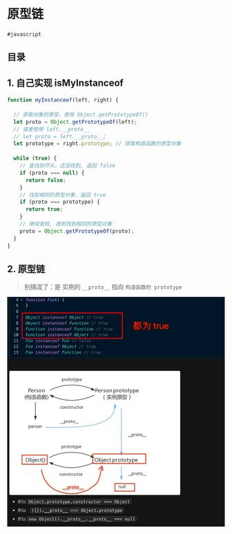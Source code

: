 
# 原型链

`#javascript` 


## 目录
<!-- toc -->
 ## 1. 自己实现 isMyInstanceof 

```javascript hl:3,5,9
function myInstanceof(left, right) {

  // 获取对象的原型，使用 Object.getPrototypeOf()
  let proto = Object.getPrototypeOf(left); 
  // 或者使用 left.__proto__
  // let proto = left.__proto__; 
  let prototype = right.prototype; // 获取构造函数的原型对象

  while (true) {
    // 查找到尽头，还没找到, 返回 false
    if (proto === null) {
      return false;
    }
    // 找到相同的原型对象，返回 true
    if (proto === prototype) {
      return true;
    }
    // 继续查找, 直到找到相同的原型对象
    proto = Object.getPrototypeOf(proto);
  }
}
```

## 2. 原型链

> 别搞混了：是 实例的 `__proto__` 指向 `构造函数的 prototype`

![图片&文件](./files/20241024-4.png)
